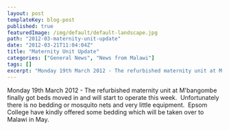 ```yaml
---
layout: post
templateKey: blog-post
published: true
featuredImage: /img/default/default-landscape.jpg
path: "2012-03-maternity-unit-update"
date: "2012-03-21T11:04:04Z"
title: "Maternity Unit Update"
categories: ["General News", "News from Malawi"]
tags: []
excerpt: "Monday 19th March 2012 - The refurbished maternity unit at M'bangombe finally got beds moved in and..."
---
```


Monday 19th March 2012 - The refurbished maternity unit at M'bangombe finally got beds moved in and will start to operate this week.  Unfortunately there is no bedding or mosquito nets and very little equipment.  Epsom College have kindly offered some bedding which will be taken over to Malawi in May.
